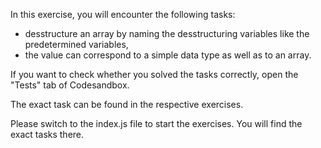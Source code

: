 In this exercise, you will encounter the following tasks:

- desstructure an array by naming the desstructuring variables like the predetermined variables,
- the value can correspond to a simple data type as well as to an array.

If you want to check whether you solved the tasks correctly, open the "Tests" tab of Codesandbox.

The exact task can be found in the respective exercises.

Please switch to the index.js file to start the exercises. You will find the exact tasks there.